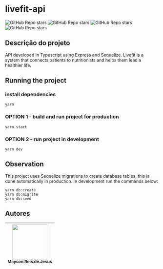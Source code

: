 # livefit-api
![GitHub Repo stars](https://img.shields.io/badge/status-development-yellowgreen)
![GitHub Repo stars](https://img.shields.io/badge/node-%3E%3D16.0.0-green")
![GitHub Repo stars](https://img.shields.io/github/issues/mayconreis/livefit-api)
![GitHub Repo stars](https://img.shields.io/github/stars/mayconreis/livefit-api)

## Descrição do projeto

API developed in Typescript using Express and Sequelize.
Livefit is a system that connects patients to nutritionists and helps them lead a healthier life.

## Running the project

### install dependencies

```
yarn
```


### OPTION 1 - build and run project for production
```
yarn start
```

### OPTION 2 - run project in development
```
yarn dev
```

## Observation
This project uses Sequelize migrations to create database tables, this is done automatically in production.
In development run the commands below:
```
yarn db:create
yarn db:migrate
yarn db:seed
```

## Autores
| [<img src="https://avatars.githubusercontent.com/u/40437688?s=400&u=6d20aff99a529254986c9ed3d649b0655d8ad607&v=4" width=115><br><sub>Maycon Reis de Jesus</sub>](https://github.com/mayconreis) |
| :---: |
